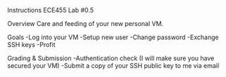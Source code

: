 Instructions
ECE455
Lab #0.5


Overview
Care and feeding of your new personal VM.

Goals
-Log into your VM
-Setup new user
-Change password
-Exchange SSH keys
-Profit

Grading & Submission
-Authentication check (I will make sure you have secured your VM)
-Submit a copy of your SSH public key to me via email
